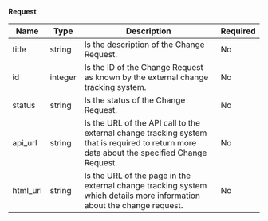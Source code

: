 **Request**

| Name     | Type    | Description                                                                                                                                | Required |
|----------|---------|--------------------------------------------------------------------------------------------------------------------------------------------|----------|
| title    | string  | Is the description of the Change Request.                                                                                                  | No       |
| id       | integer | Is the ID of the Change Request as known by the external change tracking system.                                                           | No       |
| status   | string  | Is the status of the Change Request.                                                                                                       | No       |
| api_url  | string  | Is the URL of the API call to the external change tracking system that is required to return more data about the specified Change Request. | No       |
| html_url | string  | Is the URL of the page in the external change tracking system which details more information about the change request.                     | No       |
